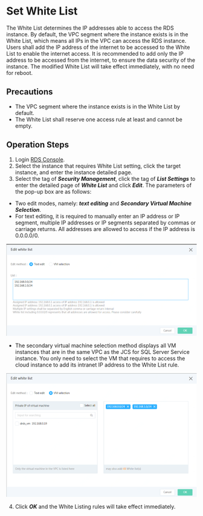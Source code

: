 # Set White List
The White List determines the IP addresses able to access the RDS instance. By default, the VPC segment where the instance exists is in the White List, which means all IPs in the VPC can access the RDS instance. Users shall add the IP address of the internet to be accessed to the White List to enable the internet access. It is recommended to add only the IP address to be accessed from the internet, to ensure the data security of the instance. The modified White List will take effect immediately, with no need for reboot.

## Precautions
* The VPC segment where the instance exists is in the White List by default.
* The White List shall reserve one access rule at least and cannot be empty.

## Operation Steps
1. Login [RDS Console](https://rds-console.jcloud.com/database).
2. Select the instance that requires White List setting, click the target instance, and enter the instance detailed page.
3. Select the tag of ***Security Management***, click the tag of ***List Settings*** to enter the detailed page of ***White List*** and click ***Edit***. The parameters of the pop-up box are as follows:
- Two edit modes, namely: ***text editing*** and ***Secondary Virtual Machine Selection***.
- For text editing, it is required to manually enter an IP address or IP segment, multiple IP addresses or IP segments separated by commas or carriage returns. All addresses are allowed to access if the IP address is 0.0.0.0/0.

![Set Whitelist 1](../../../image/RDS/Set-Whitelist-1.png)

- The secondary virtual machine selection method displays all VM instances that are in the same VPC as the JCS for SQL Server Service instance. You only need to select the VM that requires to access the cloud instance to add its intranet IP address to the White List rule.

![Set Whitelist 2](../../../image/RDS/Set-Whitelist-2.png)

4. Click ***OK*** and the White Listing rules will take effect immediately.
